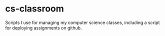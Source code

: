 # cs-classroom
Scripts I use for managing my computer science classes, including a script for deploying assignments on github.
